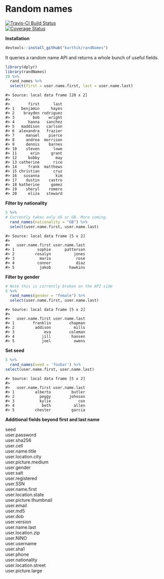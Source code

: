 
# Random names

[![Travis-CI Build Status](https://travis-ci.org/karthik/randNames.png?branch=master)](https://travis-ci.org/karthik/randNames)  
[![Coverage Status](https://coveralls.io/repos/karthik/randNames/badge.svg)](https://coveralls.io/r/karthik/randNames)



**Installation**


```r
devtools::install_github("karthik/randNames")
```

It queries a random name API and returns a whole bunch of useful fields. 


```r
library(dplyr)
library(randNames)
20 %>%
  rand_names %>%
  select(first = user.name.first, last = user.name.last)
```

```
#> Source: local data frame [20 x 2]
#> 
#>        first      last
#> 1   benjamin     hayes
#> 2    brayden rodriguez
#> 3        bob    wright
#> 4      hanna   sanchez
#> 5   maddison   carlson
#> 6  alexandra   frazier
#> 7     manuel    pierce
#> 8     andrea  morrison
#> 9     dennis    barnes
#> 10    steven      lowe
#> 11      erin     grant
#> 12     bobby       may
#> 13 catherine      rice
#> 14     frank  matthews
#> 15 christian      cruz
#> 16   susanna       kim
#> 17    dustin    castro
#> 18 katherine     gomez
#> 19    sheryl    romero
#> 20     eliza   steward
```

__Filter by nationality__


```r
5 %>% 
# Currently takes only US or GB. More coming.
  rand_names(nationality = "GB") %>%  
  select(user.name.first, user.name.last)
```

```
#> Source: local data frame [5 x 2]
#> 
#>   user.name.first user.name.last
#> 1          sophie      patterson
#> 2         rosalyn          jones
#> 3           mario           rose
#> 4          connor           diaz
#> 5           jakob        hawkins
```

__Filter by gender__


```r
# Note this is currently broken on the API side
5 %>% 
  rand_names(gender = "female") %>% 
  select(user.name.first, user.name.last)
```

```
#> Source: local data frame [5 x 2]
#> 
#>   user.name.first user.name.last
#> 1        franklin        chapman
#> 2         addison          mills
#> 3             eva        coleman
#> 4            jill         hansen
#> 5            joel          owens
```


__Set seed__


```r
5 %>% 
  rand_names(seed = 'foobar') %>% 
select(user.name.first, user.name.last)
```

```
#> Source: local data frame [5 x 2]
#> 
#>   user.name.first user.name.last
#> 1         alberto         butler
#> 2           peggy        johnson
#> 3           kylie            cox
#> 4            beth          allen
#> 5         chester         garcia
```

__Additional fields beyond first and last name__


seed  
user.password  
user.sha256  
user.cell  
user.name.title  
user.location.city  
user.picture.medium  
user.gender  
user.salt  
user.registered  
user.SSN  
user.name.first  
user.location.state  
user.picture.thumbnail  
user.email  
user.md5  
user.dob  
user.version  
user.name.last  
user.location.zip  
user.NINO  
user.username  
user.sha1  
user.phone  
user.nationality  
user.location.street  
user.picture.large  
